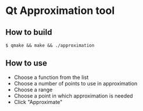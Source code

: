 # Qt Approximation tool

## How to build
`$ qmake && make && ./approximation`

## How to use
- Choose a function from the list
- Choose a number of points to use in approximation
- Choose a range
- Choose a point in which approximation is needed
- Click "Approximate"

